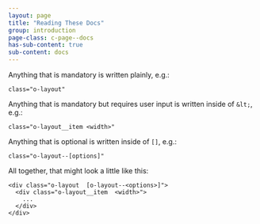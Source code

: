 ```yaml
---
layout: page
title: "Reading These Docs"
group: introduction
page-class: c-page--docs
has-sub-content: true
sub-content: docs
---
```


Anything that is mandatory is written plainly, e.g.:

```
class="o-layout"
```

Anything that is mandatory but requires user input is written inside of `&lt;`,
e.g.:

```
class="o-layout__item <width>"
```

Anything that is optional is written inside of `[]`, e.g.:

```
class="o-layout--[options]"
```

All together, that might look a little like this:

```
<div class="o-layout  [o-layout--<options>]">
  <div class="o-layout__item  <width>">
    ...
  </div>
</div>
```
